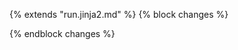 {% extends "run.jinja2.md" %}
{% block changes %}
<!--- What changed in this commit? -->
{% endblock changes %}
